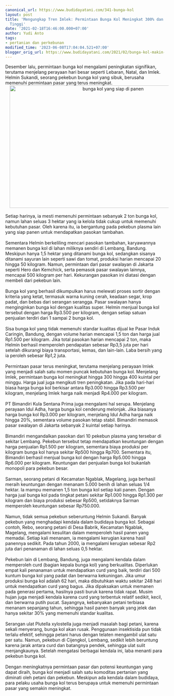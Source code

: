```yaml
---
canonical_url: https://www.budidayatani.com/341-bunga-kol
layout: post
title: 'Mengungkap Tren Imlek: Permintaan Bunga Kol Meningkat 300% dan Harga Melambung
  Tinggi'
date: '2021-02-18T16:46:00.000+07:00'
author: Yudi Anto
tags:
- pertanian dan perkebunan
modified_time: '2023-06-08T17:04:04.521+07:00'
blogger_orig_url: https://www.budidayatani.com/2021/02/bunga-kol-makin-ditunggu-pasar.html
---
```


<div>Desember lalu, permintaan bunga kol mengalami peningkatan signifikan, terutama menjelang perayaan hari besar seperti Lebaran, Natal, dan Imlek. Helmin Sukandi, seorang pekebun bunga kol yang sibuk, berusaha memenuhi permintaan pasar yang terus meningkat.&nbsp;</div><div class="separator" style="clear: both; text-align: center;"><a href="https://blogger.googleusercontent.com/img/b/R29vZ2xl/AVvXsEiGJhNHm0g4s8K0PMgbMS3wglcPxeveLGEdvnXKaz0JemaMfpT95ViwRkhdle3RLP_KWJEOHMiURoXppjsxS9dbt_mqokNVQQicIqW-1L6AHI9wbTSxo6lXhZTlInPEgMNCE3LoproOXZDPJQIYDJjRWOB9XhdnmbZdt6LNahOBjO2ZX52ZMVNOhelO-A/s1977/bunga%20kol.jpg" imageanchor="1" style="margin-left: 1em; margin-right: 1em;"><img alt="bunga kol yang siap di panen" border="0" data-original-height="1200" data-original-width="1977" height="388" src="https://blogger.googleusercontent.com/img/b/R29vZ2xl/AVvXsEiGJhNHm0g4s8K0PMgbMS3wglcPxeveLGEdvnXKaz0JemaMfpT95ViwRkhdle3RLP_KWJEOHMiURoXppjsxS9dbt_mqokNVQQicIqW-1L6AHI9wbTSxo6lXhZTlInPEgMNCE3LoproOXZDPJQIYDJjRWOB9XhdnmbZdt6LNahOBjO2ZX52ZMVNOhelO-A/w640-h388/bunga%20kol.jpg" width="640" /></a></div><div><br /></div><div>Setiap harinya, ia mesti memenuhi permintaan sebanyak 2 ton bunga kol, namun lahan seluas 3 hektar yang ia kelola tidak cukup untuk memenuhi kebutuhan pasar. Oleh karena itu, ia bergantung pada pekebun plasma lain yang siap panen untuk mendapatkan pasokan tambahan.</div><div><br /></div><div>Sementara Helmin berkeliling mencari pasokan tambahan, karyawannya memanen bunga kol di lahan miliknya sendiri di Lembang, Bandung. Meskipun hanya 1,5 hektar yang ditanami bunga kol, sedangkan sisanya ditanami sayuran lain seperti sawi dan tomat, produksi harian mencapai 20 hingga 50 kilogram. Namun, permintaan dari pasar swalayan di Jakarta seperti Hero dan Kemchick, serta pemasok pasar swalayan lainnya, mencapai 500 kilogram per hari. Kekurangan pasokan ini diatasi dengan membeli dari pekebun lain.</div><div><br /></div><div>Bunga kol yang berhasil dikumpulkan harus melewati proses sortir dengan kriteria yang ketat, termasuk warna kuning cerah, keadaan segar, krop padat, dan bebas dari serangan serangga. Pasar swalayan hanya menginginkan bunga kol dengan kualitas super. Helmin menjual bunga kol tersebut dengan harga Rp3.500 per kilogram, dengan setiap satuan penjualan terdiri dari 1 sampai 2 bunga kol.</div><div><br /></div><div>Sisa bunga kol yang tidak memenuhi standar kualitas dijual ke Pasar Induk Caringin, Bandung, dengan volume harian mencapai 1,5 ton dan harga jual Rp1.500 per kilogram. Jika total pasokan harian mencapai 2 ton, maka Helmin berhasil memperoleh pendapatan sebesar Rp3,5 juta per hari setelah dikurangi biaya transportasi, kemas, dan lain-lain. Laba bersih yang ia peroleh sebesar Rp1,2 juta.</div><div><br /></div><div>Permintaan pasar terus meningkat, terutama menjelang perayaan Imlek yang menjadi salah satu momen puncak kebutuhan bunga kol. Menjelang Imlek, permintaan bunga kol meningkat hingga 300 hingga 400 kuintal per minggu. Harga jual juga mengikuti tren peningkatan. Jika pada hari-hari biasa harga bunga kol berkisar antara Rp3.000 hingga Rp3.500 per kilogram, menjelang Imlek harga naik menjadi Rp4.000 per kilogram.</div><div><br /></div><div>PT Bimandiri Kula Sentana Prima juga mengalami hal serupa. Menjelang perayaan Idul Adha, harga bunga kol cenderung melonjak. Jika biasanya harga bunga kol Rp3.000 per kilogram, menjelang Idul Adha harga naik hingga 20%, sementara volume pasokan tetap stabil. Bimandiri memasok pasar swalayan di Jakarta sebanyak 2 kuintal setiap harinya.</div><div><br /></div><div>Bimandiri mengandalkan pasokan dari 10 pekebun plasma yang tersebar di sekitar Lembang. Pekebun tersebut tetap mendapatkan keuntungan dengan harga penjualan Rp1.500 per kilogram, sementara biaya produksi per kilogram bunga kol hanya sekitar Rp500 hingga Rp700. Sementara itu, Bimandiri berhasil menjual bunga kol dengan harga Rp5.000 hingga Rp6.000 per kilogram. Keuntungan dari penjualan bunga kol bukanlah monopoli para pekebun besar.</div><div><br /></div><div>Sarman, seorang petani di Kecamatan Ngablak, Magelang, juga berhasil meraih keuntungan dengan menanam 5.000 benih di lahan seluas 1/4 hektar. Ia mampu memanen 1,5 ton bunga kol setiap kali panen. Dengan harga jual bunga kol pada tingkat petani sekitar Rp1.000 hingga Rp1.300 per kilogram dan biaya produksi sebesar Rp500, setidaknya Sarman memperoleh keuntungan sebesar Rp750.000.</div><div><br /></div><div>Namun, tidak semua pekebun seberuntung Helmin Sukandi. Banyak pekebun yang menghadapi kendala dalam budidaya bunga kol. Sebagai contoh, Rebo, seorang petani di Desa Babrik, Kecamatan Ngablak, Magelang, mengalami kesulitan dalam memperoleh hasil panen yang memadai. Setiap kali menanam, ia mengalami kerugian karena hasil panennya sedikit. Pada tahun 2000, ia mengalami kerugian sebesar Rp2 juta dari penanaman di lahan seluas 0,5 hektar.</div><div><br /></div><div>Pekebun lain di Lembang, Bandung, juga mengalami kendala dalam memperoleh curd (bagian kepala bunga kol) yang berkualitas. Diperlukan empat kali penanaman untuk mendapatkan curd yang baik, terdiri dari 500 kuntum bunga kol yang padat dan berwarna kekuningan. Jika umur produksi bunga kol adalah 62 hari, maka dibutuhkan waktu sekitar 248 hari untuk mendapatkan curd yang bagus. Jika dipaksakan untuk memanen pada generasi pertama, hasilnya pasti buruk karena tidak rapat. Musim hujan juga menjadi kendala karena curd yang terbentuk relatif sedikit, kecil, dan berwarna putih pucat. Sayangnya, kebanyakan petani terbiasa menanam sepanjang tahun, sehingga hasil panen banyak yang jelek dan hanya sekitar 30% yang memenuhi standar kualitas.</div><div><br /></div><div>Serangan ulat Plutella xylostella juga menjadi masalah bagi petani, karena sekali menyerang, bunga kol akan rusak. Penggunaan insektisida pun tidak terlalu efektif, sehingga petani harus dengan telaten mengambil ulat satu per satu. Namun, pekebun di Cijengkol, Lembang, sedikit lebih beruntung karena jarak antara curd dan batangnya pendek, sehingga ulat sulit menjangkaunya. Setelah mengatasi berbagai kendala ini, laba menanti para pekebun bunga kol.</div><div><br /></div><div>Dengan meningkatnya permintaan pasar dan potensi keuntungan yang dapat diraih, bunga kol menjadi salah satu komoditas pertanian yang diminati oleh petani dan pekebun. Meskipun ada kendala dalam budidaya, para pelaku usaha bunga kol terus berupaya untuk memenuhi permintaan pasar yang semakin meningkat.</div>